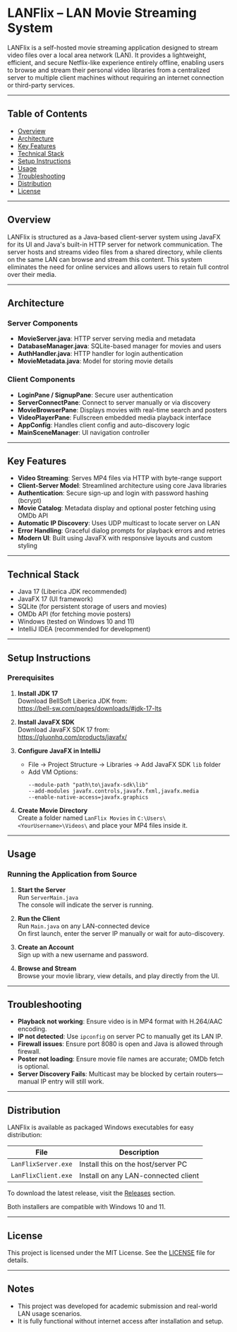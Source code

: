 # LANFlix – LAN Movie Streaming System

LANFlix is a self-hosted movie streaming application designed to stream video files over a local area network (LAN). It provides a lightweight, efficient, and secure Netflix-like experience entirely offline, enabling users to browse and stream their personal video libraries from a centralized server to multiple client machines without requiring an internet connection or third-party services.

---

## Table of Contents

- [Overview](#overview)
- [Architecture](#architecture)
- [Key Features](#key-features)
- [Technical Stack](#technical-stack)
- [Setup Instructions](#setup-instructions)
- [Usage](#usage)
- [Troubleshooting](#troubleshooting)
- [Distribution](#distribution)
- [License](#license)

---

## Overview

LANFlix is structured as a Java-based client-server system using JavaFX for its UI and Java's built-in HTTP server for network communication. The server hosts and streams video files from a shared directory, while clients on the same LAN can browse and stream this content. This system eliminates the need for online services and allows users to retain full control over their media.

---

## Architecture

### Server Components

- **MovieServer.java**: HTTP server serving media and metadata
- **DatabaseManager.java**: SQLite-based manager for movies and users
- **AuthHandler.java**: HTTP handler for login authentication
- **MovieMetadata.java**: Model for storing movie details

### Client Components

- **LoginPane / SignupPane**: Secure user authentication
- **ServerConnectPane**: Connect to server manually or via discovery
- **MovieBrowserPane**: Displays movies with real-time search and posters
- **VideoPlayerPane**: Fullscreen embedded media playback interface
- **AppConfig**: Handles client config and auto-discovery logic
- **MainSceneManager**: UI navigation controller

---

## Key Features

- **Video Streaming**: Serves MP4 files via HTTP with byte-range support
- **Client-Server Model**: Streamlined architecture using core Java libraries
- **Authentication**: Secure sign-up and login with password hashing (bcrypt)
- **Movie Catalog**: Metadata display and optional poster fetching using OMDb API
- **Automatic IP Discovery**: Uses UDP multicast to locate server on LAN
- **Error Handling**: Graceful dialog prompts for playback errors and retries
- **Modern UI**: Built using JavaFX with responsive layouts and custom styling

---

## Technical Stack

- Java 17 (Liberica JDK recommended)
- JavaFX 17 (UI framework)
- SQLite (for persistent storage of users and movies)
- OMDb API (for fetching movie posters)
- Windows (tested on Windows 10 and 11)
- IntelliJ IDEA (recommended for development)

---

## Setup Instructions

### Prerequisites

1. **Install JDK 17**  
   Download BellSoft Liberica JDK from:  
   https://bell-sw.com/pages/downloads/#jdk-17-lts

2. **Install JavaFX SDK**  
   Download JavaFX SDK 17 from:  
   https://gluonhq.com/products/javafx/

3. **Configure JavaFX in IntelliJ**  
   - File → Project Structure → Libraries → Add JavaFX SDK `lib` folder
   - Add VM Options:
     ```
     --module-path "path\to\javafx-sdk\lib"
     --add-modules javafx.controls,javafx.fxml,javafx.media
     --enable-native-access=javafx.graphics
     ```

4. **Create Movie Directory**  
   Create a folder named `LanFlix Movies` in `C:\Users\<YourUsername>\Videos\` and place your MP4 files inside it.

---

## Usage

### Running the Application from Source

1. **Start the Server**  
   Run `ServerMain.java`  
   The console will indicate the server is running.

2. **Run the Client**  
   Run `Main.java` on any LAN-connected device  
   On first launch, enter the server IP manually or wait for auto-discovery.

3. **Create an Account**  
   Sign up with a new username and password.

4. **Browse and Stream**  
   Browse your movie library, view details, and play directly from the UI.

---

## Troubleshooting

- **Playback not working**: Ensure video is in MP4 format with H.264/AAC encoding.
- **IP not detected**: Use `ipconfig` on server PC to manually get its LAN IP.
- **Firewall issues**: Ensure port 8080 is open and Java is allowed through firewall.
- **Poster not loading**: Ensure movie file names are accurate; OMDb fetch is optional.
- **Server Discovery Fails**: Multicast may be blocked by certain routers—manual IP entry will still work.

---

## Distribution

LANFlix is available as packaged Windows executables for easy distribution:

| File                | Description                        |
|---------------------|------------------------------------|
| `LanFlixServer.exe` | Install this on the host/server PC |
| `LanFlixClient.exe` | Install on any LAN-connected client|

To download the latest release, visit the [Releases](https://github.com/Udit-Gavasane/LANFlix/releases) section.

Both installers are compatible with Windows 10 and 11.

---

## License

This project is licensed under the MIT License. See the [LICENSE](LICENSE) file for details.

---

## Notes

- This project was developed for academic submission and real-world LAN usage scenarios.
- It is fully functional without internet access after installation and setup.

